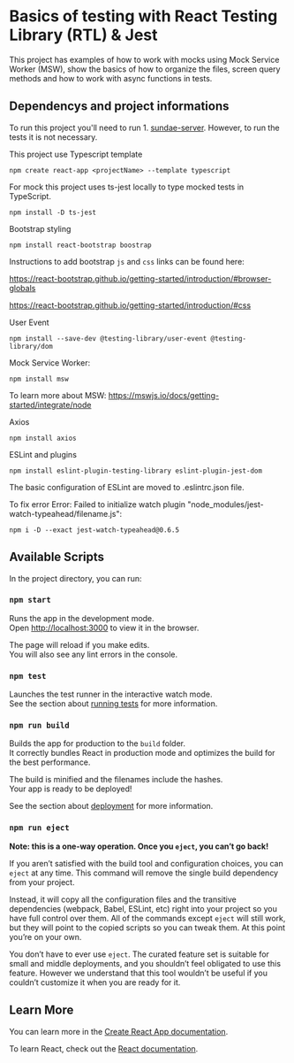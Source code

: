 # Basics of testing with React Testing Library (RTL) & Jest

This project has examples of how to work with mocks using Mock Service Worker (MSW), show the basics of how to organize the files, screen query methods and how to work with async functions in tests.

## Dependencys and project informations

To run this project you'll need to run 1. [sundae-server](../3-sundae-server "sundae-server"). However, to run the tests it is not necessary.

This project use Typescript template

`npm create react-app <projectName> --template typescript`

For mock this project uses ts-jest locally to type mocked tests in TypeScript.

`npm install -D ts-jest`

Bootstrap styling

`npm install react-bootstrap boostrap`

Instructions to add bootstrap `js` and `css` links can be found here:

https://react-bootstrap.github.io/getting-started/introduction/#browser-globals

https://react-bootstrap.github.io/getting-started/introduction/#css

User Event

`npm install --save-dev @testing-library/user-event @testing-library/dom`

Mock Service Worker:

`npm install msw`

To learn more about MSW: https://mswjs.io/docs/getting-started/integrate/node

Axios

`npm install axios`

ESLint and plugins

`npm install eslint-plugin-testing-library eslint-plugin-jest-dom`

The basic configuration of ESLint are moved to .eslintrc.json file.

To fix error Error: Failed to initialize watch plugin "node_modules/jest-watch-typeahead/filename.js":

`npm i -D --exact jest-watch-typeahead@0.6.5`

## Available Scripts

In the project directory, you can run:

### `npm start`

Runs the app in the development mode.\
Open [http://localhost:3000](http://localhost:3000) to view it in the browser.

The page will reload if you make edits.\
You will also see any lint errors in the console.

### `npm test`

Launches the test runner in the interactive watch mode.\
See the section about [running tests](https://facebook.github.io/create-react-app/docs/running-tests) for more information.

### `npm run build`

Builds the app for production to the `build` folder.\
It correctly bundles React in production mode and optimizes the build for the best performance.

The build is minified and the filenames include the hashes.\
Your app is ready to be deployed!

See the section about [deployment](https://facebook.github.io/create-react-app/docs/deployment) for more information.

### `npm run eject`

**Note: this is a one-way operation. Once you `eject`, you can’t go back!**

If you aren’t satisfied with the build tool and configuration choices, you can `eject` at any time. This command will remove the single build dependency from your project.

Instead, it will copy all the configuration files and the transitive dependencies (webpack, Babel, ESLint, etc) right into your project so you have full control over them. All of the commands except `eject` will still work, but they will point to the copied scripts so you can tweak them. At this point you’re on your own.

You don’t have to ever use `eject`. The curated feature set is suitable for small and middle deployments, and you shouldn’t feel obligated to use this feature. However we understand that this tool wouldn’t be useful if you couldn’t customize it when you are ready for it.

## Learn More

You can learn more in the [Create React App documentation](https://facebook.github.io/create-react-app/docs/getting-started).

To learn React, check out the [React documentation](https://reactjs.org/).
